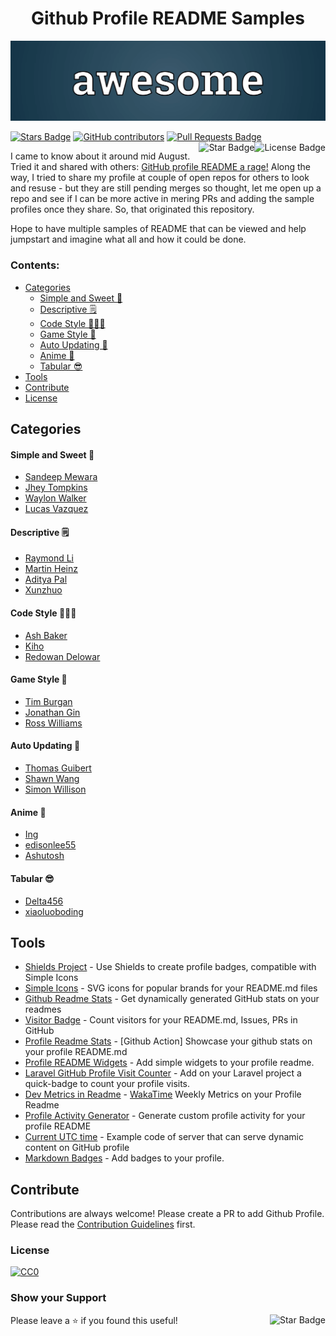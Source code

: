 <h1 align="center">Github Profile README Samples</h1>

![Awesome Github Profile README Samples](https://github.com/samewara/github-profile-README-samples/blob/master/awesome.png)

<div>
 
<a href="https://github.com/samewara/github-profile-README-samples/stargazers"><img src="https://img.shields.io/github/stars/samewara/github-profile-README-samples" alt="Stars Badge"/></a>
<a href="https://github.com/samewara/github-profile-README-samples/graphs/contributors"><img alt="GitHub contributors" src="https://img.shields.io/github/contributors/samewara/github-profile-README-samples"></a>
<a href="https://github.com/samewara/github-profile-README-samples/pulls"><img src="https://img.shields.io/github/issues-pr/samewara/github-profile-README-samples" alt="Pull Requests Badge"/></a>
<a href="https://github.com/samewara/github-profile-README-samples/blob/master/LICENSE"><img align="right" src="https://img.shields.io/github/license/samewara/github-profile-README-samples" alt="License Badge"/></a>
<a href="https://github.com/samewara?tab=repositories"><img align="right" src="https://img.shields.io/static/v1?label=%F0%9F%8C%9F&message=if%20useful&style=style=flat&color=BC4E99" alt="Star Badge"/></a>
</div>

I came to know about it around mid August. Tried it and shared with others: [GitHub profile README a rage!](https://learnbyinsight.com/2020/08/23/github-profile-readme-a-rage/)
Along the way, I tried to share my profile at couple of open repos for others to look and resuse - but they are still pending merges so thought, let me open up a repo and see if I can be more active in mering PRs and adding the sample profiles once they share. So, that originated this repository. 

Hope to have multiple samples of README that can be viewed and help jumpstart and imagine what all and how it could be done. 

### Contents:
  - [Categories](#categories)
      - [Simple and Sweet 🤗](#simple-and-sweet-)
      - [Descriptive 🗒](#descriptive-)
      - [Code Style 👨🏽‍💻](#code-style-)
      - [Game Style 🚀](#game-style-)
      - [Auto Updating 💫](#auto-updating-)
      - [Anime 👾](#anime-)
      - [Tabular 😎](#tabular-)
  - [Tools](#tools)
  - [Contribute](#contribute)
  - [License](#license)


## Categories

#### Simple and Sweet 🤗
- [Sandeep Mewara](https://github.com/samewara)
- [Jhey Tompkins](https://github.com/jh3y/jh3y)
- [Waylon Walker](https://github.com/WaylonWalker/WaylonWalker)
- [Lucas Vazquez](https://github.com/lucasvazq/lucasvazq)

#### Descriptive 🗒
- [Raymond Li](https://github.com/Raymo111/Raymo111)
- [Martin Heinz](https://github.com/MartinHeinz/MartinHeinz)
- [Aditya Pal](https://github.com/sciencepal/sciencepal)
- [Xunzhuo](https://github.com/xunzhuo/xunzhuo)

#### Code Style 👨🏽‍💻
- [Ash Baker](https://github.com/ashbakernz/ashbakernz)
- [Kiho](https://github.com/monkindey/monkindey)
- [Redowan Delowar](https://github.com/rednafi/rednafi)

#### Game Style 🚀
- [Tim Burgan](https://github.com/timburgan/timburgan)
- [Jonathan Gin](https://github.com/JonathanGin52/JonathanGin52)
- [Ross Williams](https://github.com/rossjrw/rossjrw)

#### Auto Updating 💫
- [Thomas Guibert](https://github.com/thmsgbrt/thmsgbrt)
- [Shawn Wang](https://github.com/sw-yx/sw-yx)
- [Simon Willison](https://github.com/simonw/simonw)

#### Anime 👾
- [Ing](https://github.com/innng/innng)
- [edisonlee55](https://github.com/edisonlee55/edisonlee55)
- [Ashutosh](https://github.com/Xx-Ashutosh-xX/Xx-Ashutosh-xX)

#### Tabular 😎
- [Delta456](https://github.com/Delta456)
- [xiaoluoboding](https://github.com/xiaoluoboding)

## Tools
- [Shields Project](https://shields.io/) - Use Shields to create profile badges, compatible with Simple Icons
- [Simple Icons](https://github.com/simple-icons/simple-icons#cdn-usage) -  SVG icons for popular brands for your README.md files
- [Github Readme Stats](https://github.com/anuraghazra/github-readme-stats) - Get dynamically generated GitHub stats on your readmes
- [Visitor Badge](https://visitor-badge.glitch.me/#docs) - Count visitors for your README.md, Issues, PRs in GitHub
- [Profile Readme Stats](https://github.com/marketplace/actions/profile-readme-stats) - [Github Action] Showcase your github stats on your profile README.md
- [Profile README Widgets](https://github.com/marketplace/actions/profile-readme) - Add simple widgets to your profile readme.
- [Laravel GitHub Profile Visit Counter](https://github.com/caneco/laravel-github-profile-view-counter) - Add on your Laravel project a quick-badge to count your profile visits.
- [Dev Metrics in Readme](https://github.com/athul/waka-readme) - [WakaTime](https://wakatime.com/) Weekly Metrics on your Profile Readme
- [Profile Activity Generator](https://github.com/omidnikrah/profile-activity-generator) - Generate custom profile activity for your profile README
- [Current UTC time](https://github.com/jojoee/jojoee) - Example code of server that can serve dynamic content on GitHub profile
- [Markdown Badges](https://github.com/Ileriayo/markdown-badges) - Add badges to your profile.

## Contribute

Contributions are always welcome! Please create a PR to add Github Profile.
Please read the [Contribution Guidelines](https://github.com/samewara/github-profile-README-samples/blob/master/Contribution.md) first.

### License

[![CC0](https://licensebuttons.net/p/zero/1.0/88x31.png)](https://creativecommons.org/publicdomain/zero/1.0/)

### Show your Support
Please leave a ⭐ if you found this useful! <a href="https://github.com/samewara?tab=repositories"><img align="right" src="https://img.shields.io/static/v1?label=%F0%9F%8C%9F&message=if%20useful&style=style=flat&color=BC4E99" alt="Star Badge"/></a>
